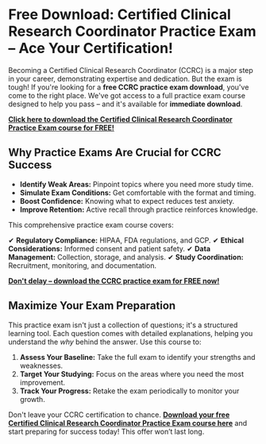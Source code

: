 # Free Download: Certified Clinical Research Coordinator Practice Exam – Ace Your Certification!

Becoming a Certified Clinical Research Coordinator (CCRC) is a major step in your career, demonstrating expertise and dedication. But the exam is tough! If you're looking for a **free CCRC practice exam download**, you've come to the right place. We've got access to a full practice exam course designed to help you pass – and it's available for **immediate download**.

[**Click here to download the Certified Clinical Research Coordinator Practice Exam course for FREE!**](https://udemywork.com/certified-clinical-research-coordinator-practice-exam)

## Why Practice Exams Are Crucial for CCRC Success

*   **Identify Weak Areas:** Pinpoint topics where you need more study time.
*   **Simulate Exam Conditions:** Get comfortable with the format and timing.
*   **Boost Confidence:** Knowing what to expect reduces test anxiety.
*   **Improve Retention:** Active recall through practice reinforces knowledge.

This comprehensive practice exam course covers:

✔ **Regulatory Compliance:** HIPAA, FDA regulations, and GCP.
✔ **Ethical Considerations:** Informed consent and patient safety.
✔ **Data Management:** Collection, storage, and analysis.
✔ **Study Coordination:** Recruitment, monitoring, and documentation.

[**Don't delay – download the CCRC practice exam for FREE now!**](https://udemywork.com/certified-clinical-research-coordinator-practice-exam)

## Maximize Your Exam Preparation

This practice exam isn't just a collection of questions; it's a structured learning tool. Each question comes with detailed explanations, helping you understand the *why* behind the answer. Use this course to:

1.  **Assess Your Baseline:** Take the full exam to identify your strengths and weaknesses.
2.  **Target Your Studying:** Focus on the areas where you need the most improvement.
3.  **Track Your Progress:** Retake the exam periodically to monitor your growth.

Don't leave your CCRC certification to chance. **[Download your free Certified Clinical Research Coordinator Practice Exam course here](https://udemywork.com/certified-clinical-research-coordinator-practice-exam)** and start preparing for success today! This offer won’t last long.

